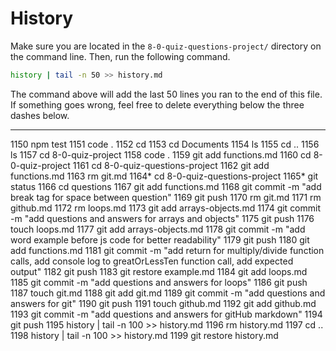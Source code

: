 # History

Make sure you are located in the `8-0-quiz-questions-project/` directory on the command line. Then, run the following command.

```bash
history | tail -n 50 >> history.md
```

The command above will add the last 50 lines you ran to the end of this file. If something goes wrong, feel free to delete everything below the three dashes below.

---
 1150  npm test
 1151  code .
 1152  cd
 1153  cd Documents
 1154  ls
 1155  cd ..
 1156  ls
 1157  cd 8-0-quiz-project
 1158  code .
 1159  git add functions.md
 1160  cd 8-0-quiz-project
 1161  cd 8-0-quiz-questions-project
 1162  git add functions.md
 1163  rm git.md
 1164* cd 8-0-quiz-questions-project
 1165* git status
 1166  cd questions
 1167  git add functions.md
 1168  git commit -m "add break tag for space between question"
 1169  git push
 1170  rm git.md
 1171  rm github.md
 1172  rm loops.md
 1173  git add arrays-objects.md
 1174  git commit -m "add questions and answers for arrays and objects"
 1175  git push
 1176  touch loops.md
 1177  git add arrays-objects.md
 1178  git commit -m "add word example before js code for better readability"
 1179  git push
 1180  git add functions.md
 1181  git commit -m "add return for multiply/divide function calls, add console log to greatOrLessTen function call, add expected output"
 1182  git push
 1183  git restore example.md
 1184  git add loops.md
 1185  git commit -m "add questions and answers for loops"
 1186  git push
 1187  touch git.md
 1188  git add git.md
 1189  git commit -m "add questions and answers for git"
 1190  git push
 1191  touch github.md
 1192  git add github.md
 1193  git commit -m "add questions and answers for gitHub markdown"
 1194  git push
 1195  history | tail -n 100 >> history.md
 1196  rm history.md
 1197  cd ..
 1198  history | tail -n 100 >> history.md
 1199  git restore history.md
